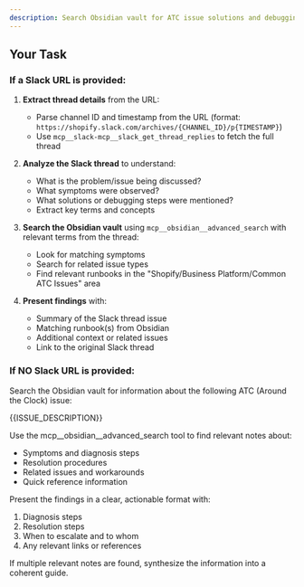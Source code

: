 ```yaml
---
description: Search Obsidian vault for ATC issue solutions and debugging steps. Optionally accepts a Slack URL to automatically fetch issue details.
---
```


## Your Task

### If a Slack URL is provided:

1. **Extract thread details** from the URL:
   - Parse channel ID and timestamp from the URL (format: `https://shopify.slack.com/archives/{CHANNEL_ID}/p{TIMESTAMP}`)
   - Use `mcp__slack-mcp__slack_get_thread_replies` to fetch the full thread

2. **Analyze the Slack thread** to understand:
   - What is the problem/issue being discussed?
   - What symptoms were observed?
   - What solutions or debugging steps were mentioned?
   - Extract key terms and concepts

3. **Search the Obsidian vault** using `mcp__obsidian__advanced_search` with relevant terms from the thread:
   - Look for matching symptoms
   - Search for related issue types
   - Find relevant runbooks in the "Shopify/Business Platform/Common ATC Issues" area

4. **Present findings** with:
   - Summary of the Slack thread issue
   - Matching runbook(s) from Obsidian
   - Additional context or related issues
   - Link to the original Slack thread

### If NO Slack URL is provided:

Search the Obsidian vault for information about the following ATC (Around the Clock) issue:

{{ISSUE_DESCRIPTION}}

Use the mcp__obsidian__advanced_search tool to find relevant notes about:
- Symptoms and diagnosis steps
- Resolution procedures
- Related issues and workarounds
- Quick reference information

Present the findings in a clear, actionable format with:
1. Diagnosis steps
2. Resolution steps
3. When to escalate and to whom
4. Any relevant links or references

If multiple relevant notes are found, synthesize the information into a coherent guide.
